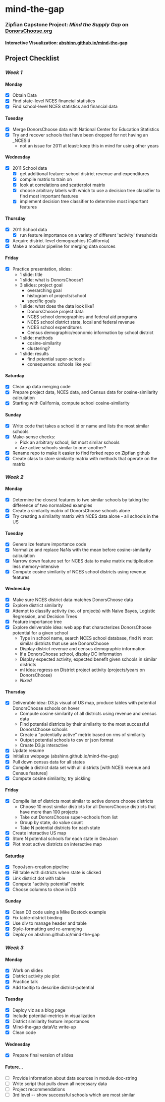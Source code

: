 mind-the-gap
===

### Zipfian Capstone Project: _Mind the Supply Gap_ on [DonorsChoose.org](http://donorschoose.org)

#### Interactive Visualization: [abshinn.github.io/mind-the-gap](http://abshinn.github.io/mind-the-gap)

## Project Checklist

### _Week 1_

#### Monday
- [x] Obtain Data
- [x] Find state-level NCES financial statistics
- [x] Find school-level NCES statistics and financial data

#### Tuesday
- [x] Merge DonorsChoose data with National Center for Education Statistics
- [x] Try and recover schools that have been dropped for not having an \_NCESid
  * not an issue for 2011 at least: keep this in mind for using other years

#### Wednesday
- [x] 2011 School data
  * [x] get additional feature: school district revenue and expenditures
  * [x] compile matrix to train on
  * [x] look at correlations and scatterplot matrix
  * [x] choose arbitrary labels with which to use a decision tree classifier to find most important features
  * [x] implement decision tree classifier to determine most important features

#### Thursday
- [x] 2011 School data
  * [x] run feature importance on a variety of different 'activity' thresholds
- [x] Acquire district-level demographics (California)
- [x] Make a modular pipeline for merging data sources

#### Friday
- [x] Practice presentation, slides:
  * 1 slide: title
  * 1 slide: what is DonorsChoose?
  * 3 slides: project goal 
    * overarching goal
    * histogram of projects/school
    * specific goals
  * 1 slide: what does the data look like?
    * DonorsChoose project data
    * NCES school demographics and federal aid programs
    * NCES school district state, local and federal revenue
    * NCES school expenditures
    * Census demographic/economic information by school district
  * 1 slide: methods
    * cosine-similarity
    * clustering?
  * 1 slide: results
    * find potential super-schools
    * consequence: schools like you!

#### Saturday
- [x] Clean up data merging code
- [x] Prepare project data, NCES data, and Census data for cosine-similarity calculation
- [x] Starting with California, compute school cosine-similarity

#### Sunday
- [x] Write code that takes a school id or name and lists the most similar schools
- [x] Make-sense checks:
  * Pick an arbitrary school, list most similar schools 
  * Are active schools similar to one-another?
- [x] Rename repo to make it easier to find forked repo on Zipfian github
- [x] Create class to store similarity matrix with methods that operate on the matrix

### _Week 2_

#### Monday
- [x] Determine the closest features to two similar schools by taking the difference of two normalized examples
- [x] Create a similarity matrix of DonorsChoose schools alone
- [x] Try creating a similarity matrix with NCES data alone - all schools in the US

#### Tuesday
- [x] Generalize feature importance code
- [x] Normalize and replace NaNs with the mean before cosine-similarity calculation
- [x] Narrow down feature set for NCES data to make matrix multiplication less memory-intensive
- [x] Compute cosine similarity of NCES school districts using revenue features

#### Wednesday
- [x] Make sure NCES district data matches DonorsChoose data
- [x] Explore district similarity
- [x] Attempt to classify activity (no. of projects) with Naive Bayes, Logistic Regression, and Decision Trees
- [x] Feature importance tree
- [x] Explore deliverable idea: web app that characterizes DonorsChoose potential for a given school
  * Type in school name, search NCES school database, find N most similar districts that use use DonorsChoose 
  * Display district revenue and census demographic information
  * If a DonorsChoose school, display DC information
  * Display expected activity, expected benefit given schools in similar districts
  * ml idea: regress on District project activity (projects/years on DonorsChoose)
  * _Nixed_

#### Thursday
- [x] Deliverable idea: D3.js visual of US map, produce tables with potential DonorsChoose schools on hover
  * Compute cosine similarity of all districts using revenue and census data
  * Find potential districts by their similarity to the most successful DonorsChoose schools
  * Create a "potentially active" metric based on rms of similarity
  * Output potential schools to csv or json format
  * Create D3.js interactive
- [x] Update resume
- [x] Initialize webpage (abshinn.github.io/mind-the-gap)
- [x] Pull down census data for all states
- [x] Compile a district data set with all districts [with NCES revenue and Census features]
- [x] Compute cosine similarity, try pickling

#### Friday
- [x] Compile list of districts most similar to active donors choose districts
  * Choose 10 most similar districts for all DonorsChoose districts that have more than 100 projects
  * Take out DonorsChoose super-schools from list
  * Group by state, do value count
  * Take N potential districts for each state
- [x] Create interactive US map
- [x] Store N potential schools for each state in GeoJson
- [x] Plot most active districts on interactive map

#### Saturday
- [x] TopoJson-creation pipeline
- [x] Fill table with districts when state is clicked
- [x] Link district dot with table 
- [x] Compute "activity potential" metric
- [x] Choose columns to show in D3

#### Sunday
- [x] Clean D3 code using a Mike Bostock example
- [x] Fix table-district binding
- [x] Use div to manage header and table
- [x] Style-formatting and re-arranging
- [x] Deploy on abshinn.github.io/mind-the-gap

### _Week 3_

#### Monday
- [x] Work on slides
- [x] District activity pie plot
- [x] Practice talk
- [x] Add tooltip to describe district-potential

#### Tuesday
- [x] Deploy viz as a blog page
- [x] Include potential-metrics in visualization
- [x] District similarity feature importances
- [x] Mind-the-gap dataViz write-up
- [x] Clean code

#### Wednesday
- [x] Prepare final version of slides

#### Future...
- [ ] Provide information about data sources in module doc-string
- [ ] Write script that pulls down all necessary data
- [ ] Project recommendations
- [ ] 3rd level -- show successful schools which are most similar
